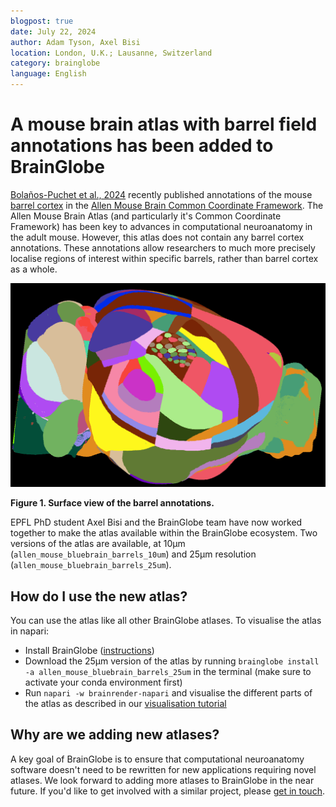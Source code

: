 ```yaml
---
blogpost: true
date: July 22, 2024
author: Adam Tyson, Axel Bisi
location: London, U.K.; Lausanne, Switzerland
category: brainglobe
language: English
---
```


# A mouse brain atlas with barrel field annotations has been added to BrainGlobe

[Bolaños-Puchet et al., 2024](https://elifesciences.org/articles/80777) recently published annotations of the mouse
[barrel cortex](https://en.wikipedia.org/wiki/Barrel_cortex) in the 
[Allen Mouse Brain Common Coordinate Framework](https://doi.org/10.1016/j.cell.2020.04.007).
The Allen Mouse Brain Atlas (and particularly it's Common Coordinate Framework) has been key to advances in 
computational neuroanatomy in the adult mouse. However, this atlas does not contain any barrel cortex annotations.
These annotations allow researchers to much more precisely localise regions of interest within specific barrels, 
rather than barrel cortex as a whole. 


<img src="./images/barrel_annotations.png" alt="barrel annotations" width="700"/>

**Figure 1. Surface view of the barrel annotations.**


EPFL PhD student Axel Bisi and the BrainGlobe team have now worked together to make the atlas available within the BrainGlobe ecosystem. 
Two versions of the atlas are available, at 10μm (`allen_mouse_bluebrain_barrels_10um`) and 25μm resolution (`allen_mouse_bluebrain_barrels_25um`).

## How do I use the new atlas?

You can use the atlas like all other BrainGlobe atlases. To visualise the atlas in napari:
* Install BrainGlobe ([instructions](/documentation/index))
* Download the 25μm version of the atlas by running `brainglobe install -a allen_mouse_bluebrain_barrels_25um` in the terminal (make sure to activate your conda environment first)
* Run `napari -w brainrender-napari` and visualise the different parts of the atlas as described in our [visualisation tutorial](/tutorials/visualise-atlas-napari)


## Why are we adding new atlases?

A key goal of BrainGlobe is to ensure that computational neuroanatomy software doesn't need to be rewritten for new 
applications requiring novel atlases. We look forward to adding more atlases to BrainGlobe in the near future. 
If you'd like to get involved with a similar project, please [get in touch](/contact).
